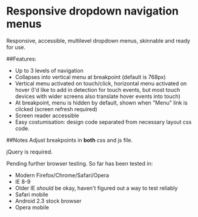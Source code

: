 Responsive dropdown navigation menus
====================================

Responsive, accessible, multilevel dropdown menus, skinnable and ready for use.

##Features: 

* Up to 3 levels of navigation
* Collapses into vertical menu at breakpoint (default is 768px)
* Vertical menu activated on touch/click, horizontal menu activated on hover (I'd like to add in detection for touch events, but most touch devices with wider screens also translate hover events into touch)
* At breakpoint, menu is hidden by default, shown when "Menu" link is clicked (screen refresh required)
* Screen reader accessible 
* Easy costumisation: design code separated from necessary layout css code.

##Notes
Adjust breakpoints in **both** css and js file. 

jQuery is required. 

Pending further browser testing. So far has been tested in:

* Modern Firefox/Chrome/Safari/Opera
* IE 8-9 
* Older IE *should* be okay, haven't figured out a way to test reliably
* Safari mobile
* Android 2.3 stock browser
* Opera mobile 